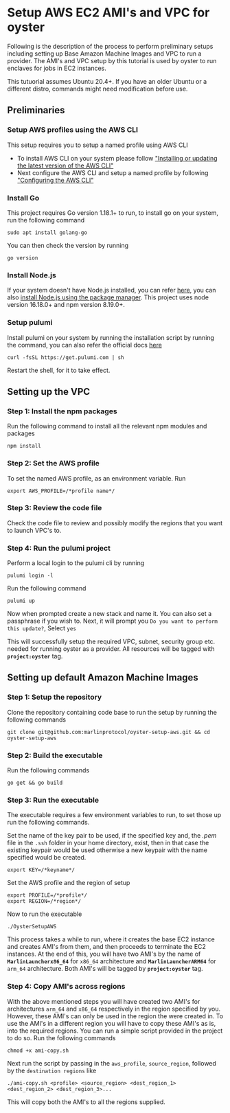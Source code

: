 
# Setup AWS EC2 AMI's and VPC for oyster
Following is the description of the process to perform preliminary setups including setting up Base Amazon Machine Images and VPC to run a provider. The AMI's and VPC setup by this tutorial is used by oyster to run enclaves for jobs in EC2 instances.

This tutuorial assumes Ubuntu 20.4+. If you have an older Ubuntu or a different distro, commands might need modification before use.

 
## Preliminaries

### Setup AWS profiles using the AWS CLI
This setup requires you to setup a named profile using AWS CLI 

 - To install AWS CLI on your system please follow ["Installing or updating the latest version of the AWS CLI"](https://docs.aws.amazon.com/cli/latest/userguide/getting-started-install.html)
 - Next configure the AWS CLI and setup a named profile by following ["Configuring the AWS CLI"](https://docs.aws.amazon.com/cli/latest/userguide/cli-chap-configure.html)

### Install Go
This project requires Go version 1.18.1+ to run, to install go on your system, run the following command

    sudo apt install golang-go
You can then check the version by running 

    go version

 ### Install Node.js
 If your system doesn't have Node.js installed, you can refer [here](https://nodejs.org/en/download/), you can also [install Node.js using the package manager](https://nodejs.org/en/download/package-manager/). This project uses node version 16.18.0+ and npm version 8.19.0+.

### Setup pulumi
Install pulumi on your system by running the installation script by running the command, you can also refer the official docs [here](https://www.pulumi.com/docs/get-started/aws/begin/#before-you-begin) 

    curl -fsSL https://get.pulumi.com | sh
Restart the shell, for it to take effect. 

## Setting up the VPC
### Step 1: Install the npm packages
Run the following command to install all the relevant npm modules and packages

    npm install
### Step 2: Set the AWS profile
To set the named AWS profile, as an environment variable. Run

    export AWS_PROFILE=/*profile name*/
### Step 3: Review the code file
Check the code file to review and possibly modify the regions that you want to launch VPC's to. 
 
### Step 4: Run the pulumi project
Perform a local login to the pulumi cli by running

    pulumi login -l

Run the following command

    pulumi up
Now when prompted create a new stack and name it. You can also set a passphrase if you wish to.
Next, it will prompt you `Do you want to perform this update?`, Select `yes` 

This will successfully setup the required VPC, subnet, security group etc. needed for running oyster as a provider. All resources will be tagged with **`project:oyster`** tag.

## Setting up default Amazon Machine Images
### Step 1: Setup the repository
Clone the repository containing code base to run the setup by running the following commands

    git clone git@github.com:marlinprotocol/oyster-setup-aws.git && cd oyster-setup-aws
### Step 2: Build the executable
Run the following commands

    go get && go build
### Step 3: Run the executable
The executable requires a few environment variables to run, to set those up run the following commands. 

Set the name of the key pair to be used, if the specified key and, the *.pem* file in the `.ssh` folder in your home directory, exist, then in that case the existing keypair would be used otherwise a new keypair with the name specified would be created. 

    export KEY=/*keyname*/
    
Set the AWS profile and the region of setup

    export PROFILE=/*profile*/
    export REGION=/*region*/
Now to run the executable

    ./OysterSetupAWS
This process takes a while to run, where it creates the base EC2 instance and creates AMI's from them, and then proceeds to terminate the EC2 instances. At the end of this, you will have two AMI's by the name of  **`MarlinLauncherx86_64`** for `x86_64` architecture and **`MarlinLauncherARM64`** for `arm_64` architecture. Both AMI's will be tagged by **`project:oyster`** tag.

### Step 4: Copy AMI's across regions
With the above mentioned steps you will have created two AMI's for architectures `arm_64` and `x86_64` respectively in the region specified by you. However, these AMI's can only be used in the region the were created in. To use the AMI's in a different region you will have to copy these AMI's as is, into the required regions. 
You can run a simple script provided in the project to do so. Run the following commands

    chmod +x ami-copy.sh
 Next run the script by passing in the `aws_profile`, `source_region`, followed by the `destination regions` like
 

    ./ami-copy.sh <profile> <source_region> <dest_region_1> <dest_region_2> <dest_region_3>...
This will copy both the AMI's to all the regions supplied.

 

